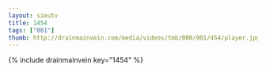 ```yaml
--- 
layout: sieutv
title: 1454
tags: ["001"]
thumb: http://drainmainvein.com/media/videos/tmb/000/001/454/player.jpg
---
```

{% include drainmainvein key="1454" %} 

